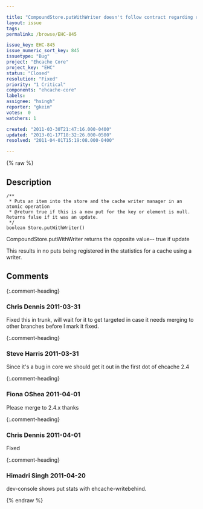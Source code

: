 ```yaml
---

title: "CompoundStore.putWithWriter doesn't follow contract regarding return value"
layout: issue
tags: 
permalink: /browse/EHC-845

issue_key: EHC-845
issue_numeric_sort_key: 845
issuetype: "Bug"
project: "Ehcache Core"
project_key: "EHC"
status: "Closed"
resolution: "Fixed"
priority: "1 Critical"
components: "ehcache-core"
labels: 
assignee: "hsingh"
reporter: "gkeim"
votes:  0
watchers: 1

created: "2011-03-30T21:47:16.000-0400"
updated: "2013-01-17T18:32:26.000-0500"
resolved: "2011-04-01T15:19:08.000-0400"

---
```




{% raw %}



## Description

<div markdown="1" class="description">


```
/**
 * Puts an item into the store and the cache writer manager in an atomic operation
 * @return true if this is a new put for the key or element is null. Returns false if it was an update.
 */
boolean Store.putWithWriter()
```


CompoundStore.putWithWriter returns the opposite value-- true if update

This results in no puts being registered in the statistics for a cache using a writer.


</div>

## Comments


{:.comment-heading}
### **Chris Dennis** <span class="date">2011-03-31</span>

<div markdown="1" class="comment">

Fixed this in trunk, will wait for it to get targeted in case it needs merging to other branches before I mark it fixed.

</div>


{:.comment-heading}
### **Steve Harris** <span class="date">2011-03-31</span>

<div markdown="1" class="comment">

Since it's a bug in core we should get it out in the first dot of ehcache 2.4

</div>


{:.comment-heading}
### **Fiona OShea** <span class="date">2011-04-01</span>

<div markdown="1" class="comment">

Please merge to 2.4.x
thanks

</div>


{:.comment-heading}
### **Chris Dennis** <span class="date">2011-04-01</span>

<div markdown="1" class="comment">

Fixed

</div>


{:.comment-heading}
### **Himadri Singh** <span class="date">2011-04-20</span>

<div markdown="1" class="comment">

dev-console shows put stats with ehcache-writebehind.

</div>



{% endraw %}
